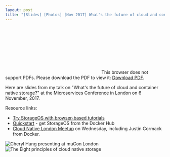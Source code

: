 ```yaml
---
layout: post
title: "[Slides] [Photos] [Nov 2017] What's the future of cloud and container native storage - Microservices conference"
---
```


<object data="http://www.oicheryl.com/resources/What's-the-future-of-container-and-cloud-native-storage.pdf" type="application/pdf" width="700px" height="700px">
    <embed src="http://www.oicheryl.com/resources/What's-the-future-of-container-and-cloud-native-storage.pdf">
        This browser does not support PDFs. Please download the PDF to view it: <a href="http://www.oicheryl.com/resources/What's-the-future-of-container-and-cloud-native-storage.pdf">Download PDF</a>.
    </embed>
</object>

Here are slides from my talk on "What's the future of cloud and container native storage?" at the Microservices Conference in London on 6 November, 2017.

Resource links:
* [Try StorageOS with browser-based tutorials](https://my.storageos.com/main/tutorials)
* [Quickstart](https://storageos.com/install) - get StorageOS from the Docker Hub
* [Cloud Native London Meetup](https://meetup.com/Cloud-Native-London) on Wednesday, including Justin Cormack from Docker.

![Cheryl Hung presenting at muCon London]({{site.baseurl}}/images/presenting.jpg)
![The Eight principles of cloud native storage]({{site.baseurl}}/images/8-principles.jpg)
